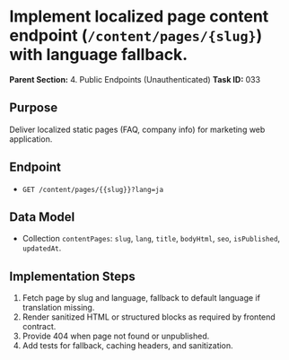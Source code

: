 # Implement localized page content endpoint (`/content/pages/{slug}`) with language fallback.

**Parent Section:** 4. Public Endpoints (Unauthenticated)
**Task ID:** 033

## Purpose
Deliver localized static pages (FAQ, company info) for marketing web application.

## Endpoint
- `GET /content/pages/{{slug}}?lang=ja`

## Data Model
- Collection `contentPages`: `slug`, `lang`, `title`, `bodyHtml`, `seo`, `isPublished`, `updatedAt`.

## Implementation Steps
1. Fetch page by slug and language, fallback to default language if translation missing.
2. Render sanitized HTML or structured blocks as required by frontend contract.
3. Provide 404 when page not found or unpublished.
4. Add tests for fallback, caching headers, and sanitization.
